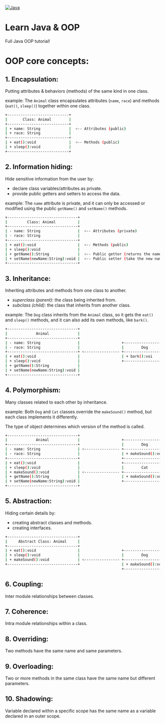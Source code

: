 [![Java](https://img.shields.io/badge/Java-21-red.svg)](https://www.java.com)

# Learn Java & OOP
Full Java OOP tutorial!

# OOP core concepts:
## 1. Encapsulation:
Putting attributes & behaviors (methods) of the same kind in one class.

example:
The `Animal` class encapsulates attributes (`name`, `race`) and methods (`eat()`, `sleep()`) together within one class.
```bash
+----------------------------+
|       Class: Animal        |
+----------------------------+
| + name: String             |  <-- Attributes (public)
| + race: String             |
+----------------------------+
| + eat():void               |  <-- Methods (public)
| + sleep():void             |
+----------------------------+
```
## 2. Information hiding: 
Hide sensitive information from the user by:
- declare class variables/attributes as private.
- provide public getters and setters to access the data.

example:
The `name` attribute is private, and it can only be accessed or modified using the public `getName()` and `setName()` methods.
```bash
+--------------------------------+
|         Class: Animal          |
+--------------------------------+
| - name: String                 |  <-- Attributes (private)
| - race: String                 |
+--------------------------------+
| + eat():void                   |  <-- Methods (public)
| + sleep():void                 |
| + getName():String             |  <-- Public getter (returns the name value)
| + setName(newName:String):void |  <-- Public setter (take the new name value as an attribute and update the name value)
+--------------------------------+
```
## 3. Inheritance:
Inheriting attributes and methods from one class to another.
- *superclass (parent):* the class being inherited from.
- *subclass (child):* the class that inherits from another class.

example:
The `Dog` class inherits from the `Animal` class, so it gets the `eat()` and `sleep()` methods, and it can also add its own methods, like `bark()`.
```bash
+--------------------------------+
|             Animal             |
+--------------------------------+
| - name: String                 |                   +--------------------+
| - race: String                 |                   |        Dog         |
+--------------------------------+ <---------------- +--------------------+
| + eat():void                   |                   | + bark():voi       |
| + sleep():void                 |                   +--------------------+
| + getName():String             |
| + setName(newName:String):void |
+--------------------------------+
```
## 4. Polymorphism:
Many classes related to each other by inheritance.

example:
Both `Dog` and `Cat` classes override the `makeSound()` method, but each class implements it differently. 

The type of object determines which version of the method is called.
```bash
+--------------------------------+
|             Animal             |                   +--------------------+
+--------------------------------+                   |        Dog         |
| - name: String                 | <---------------- +--------------------+
| - race: String                 |                   | + makeSound():void | <---- makeSound print "WOUF!"
+--------------------------------+                   +--------------------+
| + eat():void                   |                   +--------------------+
| + sleep():void                 |                   |        Cat         |
| + makeSound():void             | <---------------- +--------------------+
| + getName():String             |                   | + makeSound():void | <---- makeSound print "MEOW!"
| + setName(newName:String):void |                   +--------------------+
+--------------------------------+
```
## 5. Abstraction: 
Hiding certain details by:
- creating abstract classes and methods.
- creating interfaces.
```bash
+--------------------------------+
|     Abstract Class: Animal     |
+--------------------------------+
| + eat():void                   |                   +--------------------+
| + sleep():void                 |                   |        Dog         |
| + makeSound():void             | <---------------- +--------------------+
+--------------------------------+                   | + makeSound():void | <---- makeSound print "MEOW!"
                                                     +--------------------+

```
## 6. Coupling:
Inter module relationships between classes.
## 7. Coherence: 
Intra module relationships within a class.
## 8. Overriding: 
Two methods have the same name and same parameters.
## 9. Overloading: 
Two or more methods in the same class have the same name but different parameters.
## 10. Shadowing: 
Variable declared within a specific scope has the same name as a variable declared in an outer scope.
